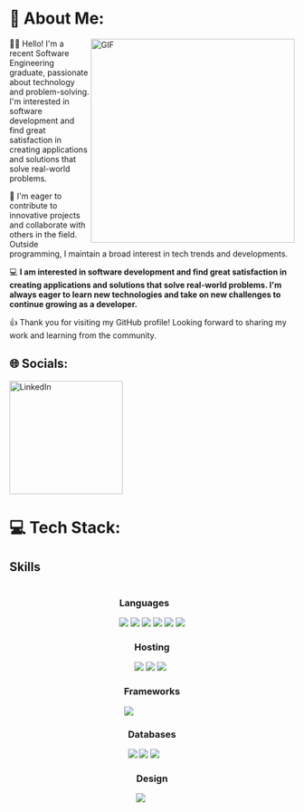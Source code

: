 # 💫 About Me:
<img align="right" alt="GIF" src="https://raw.githubusercontent.com/rahul-jha98/rahul-jha98/main/techstack.gif" width="360px"/>

:man_student:  Hello! I'm a recent Software Engineering graduate, passionate about technology and problem-solving. I'm interested in software development and find great satisfaction in creating applications and solutions that solve real-world problems.


:rocket:  I'm eager to contribute to innovative projects and collaborate with others in the field. Outside programming, I maintain a broad interest in tech trends and developments.

💻 **I am interested in software development and find great satisfaction in creating applications and solutions that solve real-world problems. I'm always eager to learn new technologies and take on new challenges to continue growing as a developer.**

:thumbsup:  Thank you for visiting my GitHub profile! Looking forward to sharing my work and learning from the community.

## 🌐 Socials:
<a href="https://www.linkedin.com/in/SamuelLevy/"><img src="https://img.shields.io/badge/-SamuelLevy-blue?style=flat-square&logo=Linkedin&logoColor=white&link=https://www.linkedin.com/in/SamuelLevy/" alt="LinkedIn" style="height: auto !important;width: 200px !important;" ></a>

# 💻 Tech Stack:
## Skills
<div style="display: flex; justify-content: center;">
  <div>
    <h3><strong>Languages</strong></h3>
    <img src="https://img.shields.io/badge/c-%2300599C.svg?style=for-the-badge&logo=c&logoColor=white">
    <img src="https://img.shields.io/badge/c++-%2300599C.svg?style=for-the-badge&logo=c%2B%2B&logoColor=white">
    <img src="https://img.shields.io/badge/python-3670A0?style=for-the-badge&logo=python&logoColor=ffdd54">
    <img src="https://img.shields.io/badge/javascript-%23323330.svg?style=for-the-badge&logo=javascript&logoColor=%23F7DF1E">
    <img src="https://img.shields.io/badge/c%23-%23239120.svg?style=for-the-badge&logo=c&logoColor=white">
    <img src="https://img.shields.io/badge/dart-%230175C2.svg?style=for-the-badge&logo=dart&logoColor=white">
  </div>
</div>

<div style="display: flex; justify-content: center;">
  <div>
    <h3>Hosting</h3>
    <img src="https://img.shields.io/badge/vercel-%23000000.svg?style=for-the-badge&logo=vercel&logoColor=white">
    <img src="https://img.shields.io/badge/heroku-%23430098.svg?style=for-the-badge&logo=heroku&logoColor=white">
    <img src="https://img.shields.io/badge/netlify-%23000000.svg?style=for-the-badge&logo=netlify&logoColor=#00C7B7">
  </div>
</div>

<div style="display: flex; justify-content: center;">
  <div>
    <h3>Frameworks</h3>
    <img src="https://img.shields.io/badge/Flutter-%2302569B.svg?style=for-the-badge&logo=Flutter&logoColor=white">
  </div>
</div>

<div style="display: flex; justify-content: center;">
  <div>
    <h3>Databases</h3>
    <img src="https://img.shields.io/badge/MongoDB-%234ea94b.svg?style=for-the-badge&logo=mongodb&logoColor=white">
    <img src="https://img.shields.io/badge/postgres-%23316192.svg?style=for-the-badge&logo=postgresql&logoColor=white">
    <img src="https://img.shields.io/badge/firebase-%23FFCA28.svg?style=for-the-badge&logo=firebase&logoColor=black">
  </div>
  </div>
</div>

<div style="display: flex; justify-content: center;">
  <div>
    <h3>Design</h3>
    <img src="https://img.shields.io/badge/Canva-%2300C4CC.svg?style=for-the-badge&logo=Canva&logoColor=white">
  </div>
</div>
